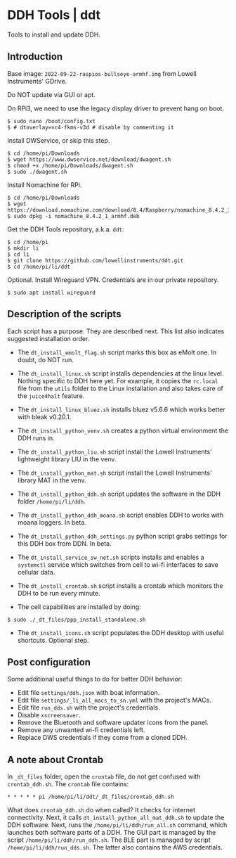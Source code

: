 # DDH Tools | ddt

Tools to install and update DDH.



## Introduction

Base image: ```2022-09-22-raspios-bullseye-armhf.img``` from Lowell Instruments' GDrive.

Do NOT update via GUI or apt.

On RPi3, we need to use the legacy display driver to prevent hang on boot.

```console
$ sudo nano /boot/config.txt
$ # dtoverlay=vc4-fkms-v3d # disable by commenting it
```

Install DWService, or skip this step.

```console
$ cd /home/pi/Downloads
$ wget https://www.dwservice.net/download/dwagent.sh
$ chmod +x /home/pi/Downloads/dwagent.sh
$ sudo ./dwagent.sh
```

Install Nomachine for RPi.

```console
$ cd /home/pi/Downloads
$ wget https://download.nomachine.com/download/8.4/Raspberry/nomachine_8.4.2_1_armhf.deb
$ sudo dpkg -i nomachine_8.4.2_1_armhf.deb
```

Get the DDH Tools repository, a.k.a. ``ddt``:

```console
$ cd /home/pi
$ mkdir li
$ cd li
$ git clone https://github.com/lowellinstruments/ddt.git
$ cd /home/pi/li/ddt
```

Optional. Install Wireguard VPN. Credentials are in our private repository.

```console
$ sudo apt install wireguard
```

## Description of the scripts

Each script has a purpose. They are described next. This list also indicates suggested installation order.

- The ``dt_install_emolt_flag.sh`` script marks this box as eMolt one. In doubt, do NOT run.

- The ``dt_install_linux.sh`` script installs dependencies at the linux level. 
Nothing specific to DDH here yet. 
For example, it copies the ``rc.local`` file from the ``utils`` folder to the
Linux installation and also takes care of the ``juice4halt`` feature.

- The ``dt_install_linux_bluez.sh`` installs bluez v5.6.6 which works better with bleak v0.20.1.

- The ``dt_install_python_venv.sh`` creates a python virtual environment the DDH runs in.

- The ``dt_install_python_liu.sh`` script install the Lowell Instruments' lightweight library LIU in the venv.

- The ``dt_install_python_mat.sh`` script install the Lowell Instruments' library MAT in the venv.

- The ``dt_install_python_ddh.sh`` script updates the software in the DDH folder ``/home/pi/li/ddh``.

- The ``dt_install_python_ddh_moana.sh`` script enables DDH to works with moana loggers. In beta.

- The ``dt_install_python_ddh_settings.py`` python script grabs settings for this DDH box from DDN. In beta.

- The ``dt_install_service_sw_net.sh`` scripts installs and enables a ``systemctl`` service which switches
from cell to wi-fi interfaces to save cellular data.

- The ``dt_install_crontab.sh`` script installs a crontab which monitors the DDH to be run every minute.

- The cell capabilities are installed by doing:

```console
$ sudo ./_dt_files/ppp_install_standalone.sh
```

- The ``dt_install_icons.sh`` script populates the DDH desktop with useful shortcuts. Optional step.



## Post configuration

Some additional useful things to do for better DDH behavior:

- Edit file ```settings/ddh.json``` with boat information.
- Edit file ```settings/_li_all_macs_to_sn.yml``` with the project's MACs.
- Edit file ```run_dds.sh``` with the project's credentials.
- Disable ``xscreensaver``.
- Remove the Bluetooth and software updater icons from the panel.
- Remove any unwanted wi-fi credentials left.
- Replace DWS credentials if they come from a cloned DDH.



## A note about Crontab

In ``_dt_files`` folder, open the ``crontab`` file, do not get confused with ``crontab_ddh.sh``.
The ``crontab`` file contains:

```
* * * * * pi /home/pi/li/ddt/_dt_files/crontab_ddh.sh
```

What does ``crontab_ddh.sh`` do when called? It checks for internet connectivity.
Next, it calls ``dt_install_python_all_mat_ddh.sh`` to update the DDH software.
Next, runs the ``/home/pi/li/ddh/run_all.sh`` command, which launches both software parts of a DDH.
The GUI part is managed by the script ``/home/pi/li/ddh/run_ddh.sh``. 
The BLE part is managed by script ``/home/pi/li/ddh/run_dds.sh``. The latter also contains the AWS credentials.
